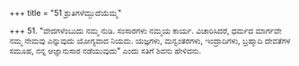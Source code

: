 +++
title = "51 ಶ್ರುತಿಗಳೆಮ್ಬುದೆಯೆಮ್ಮ"

+++
51. "ವೇದಗಳೆಂಬುದು ನಮ್ಮ ನುಡಿ. ಸಂಸಾರಗಳು ನಮ್ಮಯ ಕಾರ್ಯ. ವಿಚಾರಿಸಿದರೆ, ಧರ್ಮದ ಮಾರ್ಗವೇ ನಮ್ಮ ನೇಮವು ಎನ್ನುವುದು ಯೋಗ್ಯವಾದ ನಿಯಮ. ಯಜ್ಞಗಳು, ಮನ್ವಂತರಗಳು, ಇಂದ್ರಾದಿಗಳು, ಬ್ರಹ್ಮಾದಿ ದೇವತೆಗಳ ಸಮೂಹ, ನನ್ನ ಆಜ್ಞಾನುಸಾರ ನಡೆಯುವುದು" ಎಂದು ಸತಿಗೆ ಶಿವನು ಹೇಳಿದನು.